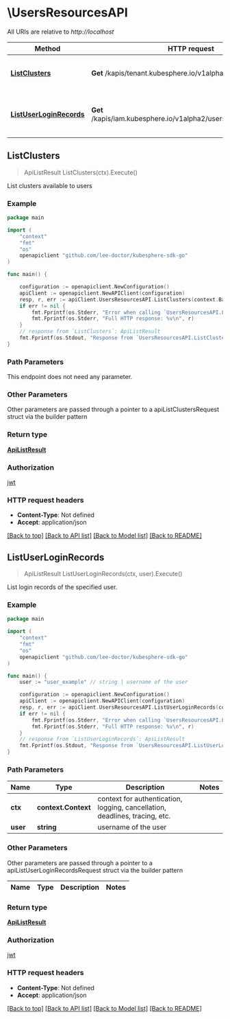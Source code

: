# \UsersResourcesAPI

All URIs are relative to *http://localhost*

Method | HTTP request | Description
------------- | ------------- | -------------
[**ListClusters**](UsersResourcesAPI.md#ListClusters) | **Get** /kapis/tenant.kubesphere.io/v1alpha2/clusters | List clusters available to users
[**ListUserLoginRecords**](UsersResourcesAPI.md#ListUserLoginRecords) | **Get** /kapis/iam.kubesphere.io/v1alpha2/users/{user}/loginrecords | List login records of the specified user.



## ListClusters

> ApiListResult ListClusters(ctx).Execute()

List clusters available to users

### Example

```go
package main

import (
	"context"
	"fmt"
	"os"
	openapiclient "github.com/lee-doctor/kubesphere-sdk-go"
)

func main() {

	configuration := openapiclient.NewConfiguration()
	apiClient := openapiclient.NewAPIClient(configuration)
	resp, r, err := apiClient.UsersResourcesAPI.ListClusters(context.Background()).Execute()
	if err != nil {
		fmt.Fprintf(os.Stderr, "Error when calling `UsersResourcesAPI.ListClusters``: %v\n", err)
		fmt.Fprintf(os.Stderr, "Full HTTP response: %v\n", r)
	}
	// response from `ListClusters`: ApiListResult
	fmt.Fprintf(os.Stdout, "Response from `UsersResourcesAPI.ListClusters`: %v\n", resp)
}
```

### Path Parameters

This endpoint does not need any parameter.

### Other Parameters

Other parameters are passed through a pointer to a apiListClustersRequest struct via the builder pattern


### Return type

[**ApiListResult**](ApiListResult.md)

### Authorization

[jwt](../README.md#jwt)

### HTTP request headers

- **Content-Type**: Not defined
- **Accept**: application/json

[[Back to top]](#) [[Back to API list]](../README.md#documentation-for-api-endpoints)
[[Back to Model list]](../README.md#documentation-for-models)
[[Back to README]](../README.md)


## ListUserLoginRecords

> ApiListResult ListUserLoginRecords(ctx, user).Execute()

List login records of the specified user.

### Example

```go
package main

import (
	"context"
	"fmt"
	"os"
	openapiclient "github.com/lee-doctor/kubesphere-sdk-go"
)

func main() {
	user := "user_example" // string | username of the user

	configuration := openapiclient.NewConfiguration()
	apiClient := openapiclient.NewAPIClient(configuration)
	resp, r, err := apiClient.UsersResourcesAPI.ListUserLoginRecords(context.Background(), user).Execute()
	if err != nil {
		fmt.Fprintf(os.Stderr, "Error when calling `UsersResourcesAPI.ListUserLoginRecords``: %v\n", err)
		fmt.Fprintf(os.Stderr, "Full HTTP response: %v\n", r)
	}
	// response from `ListUserLoginRecords`: ApiListResult
	fmt.Fprintf(os.Stdout, "Response from `UsersResourcesAPI.ListUserLoginRecords`: %v\n", resp)
}
```

### Path Parameters


Name | Type | Description  | Notes
------------- | ------------- | ------------- | -------------
**ctx** | **context.Context** | context for authentication, logging, cancellation, deadlines, tracing, etc.
**user** | **string** | username of the user | 

### Other Parameters

Other parameters are passed through a pointer to a apiListUserLoginRecordsRequest struct via the builder pattern


Name | Type | Description  | Notes
------------- | ------------- | ------------- | -------------


### Return type

[**ApiListResult**](ApiListResult.md)

### Authorization

[jwt](../README.md#jwt)

### HTTP request headers

- **Content-Type**: Not defined
- **Accept**: application/json

[[Back to top]](#) [[Back to API list]](../README.md#documentation-for-api-endpoints)
[[Back to Model list]](../README.md#documentation-for-models)
[[Back to README]](../README.md)

